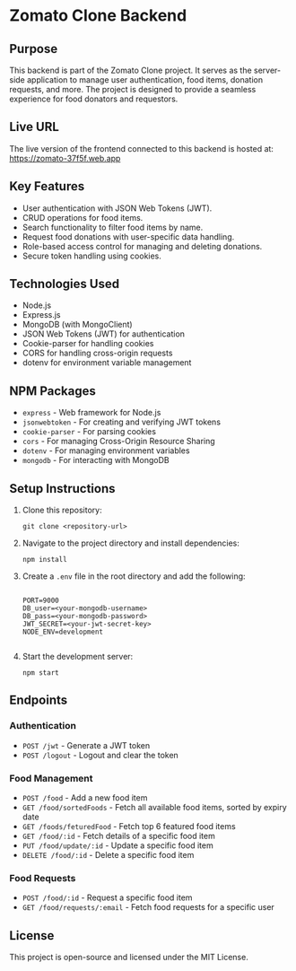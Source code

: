 <!DOCTYPE html>
<html lang="en">
<head>
  <meta charset="UTF-8">
  <meta name="viewport" content="width=device-width, initial-scale=1.0">
  <title>Zomato Clone Backend - README</title>
</head>
<body>
  <h1>Zomato Clone Backend</h1>

  <h2>Purpose</h2>
  <p>
    This backend is part of the Zomato Clone project. It serves as the server-side application to manage user authentication, food items, donation requests, and more. The project is designed to provide a seamless experience for food donators and requestors.
  </p>

  <h2>Live URL</h2>
  <p>
    The live version of the frontend connected to this backend is hosted at: 
    <a href="https://zomato-37f5f.web.app" target="_blank">https://zomato-37f5f.web.app</a>
  </p>

  <h2>Key Features</h2>
  <ul>
    <li>User authentication with JSON Web Tokens (JWT).</li>
    <li>CRUD operations for food items.</li>
    <li>Search functionality to filter food items by name.</li>
    <li>Request food donations with user-specific data handling.</li>
    <li>Role-based access control for managing and deleting donations.</li>
    <li>Secure token handling using cookies.</li>
  </ul>

  <h2>Technologies Used</h2>
  <ul>
    <li>Node.js</li>
    <li>Express.js</li>
    <li>MongoDB (with MongoClient)</li>
    <li>JSON Web Tokens (JWT) for authentication</li>
    <li>Cookie-parser for handling cookies</li>
    <li>CORS for handling cross-origin requests</li>
    <li>dotenv for environment variable management</li>
  </ul>

  <h2>NPM Packages</h2>
  <ul>
    <li><code>express</code> - Web framework for Node.js</li>
    <li><code>jsonwebtoken</code> - For creating and verifying JWT tokens</li>
    <li><code>cookie-parser</code> - For parsing cookies</li>
    <li><code>cors</code> - For managing Cross-Origin Resource Sharing</li>
    <li><code>dotenv</code> - For managing environment variables</li>
    <li><code>mongodb</code> - For interacting with MongoDB</li>
  </ul>

  <h2>Setup Instructions</h2>
  <ol>
    <li>Clone this repository:
      <pre><code>git clone &lt;repository-url&gt;</code></pre>
    </li>
    <li>Navigate to the project directory and install dependencies:
      <pre><code>npm install</code></pre>
    </li>
    <li>Create a <code>.env</code> file in the root directory and add the following:
      <pre><code>
PORT=9000
DB_user=&lt;your-mongodb-username&gt;
DB_pass=&lt;your-mongodb-password&gt;
JWT_SECRET=&lt;your-jwt-secret-key&gt;
NODE_ENV=development
      </code></pre>
    </li>
    <li>Start the development server:
      <pre><code>npm start</code></pre>
    </li>
  </ol>

  <h2>Endpoints</h2>
  <h3>Authentication</h3>
  <ul>
    <li><code>POST /jwt</code> - Generate a JWT token</li>
    <li><code>POST /logout</code> - Logout and clear the token</li>
  </ul>

  <h3>Food Management</h3>
  <ul>
    <li><code>POST /food</code> - Add a new food item</li>
    <li><code>GET /food/sortedFoods</code> - Fetch all available food items, sorted by expiry date</li>
    <li><code>GET /foods/feturedFood</code> - Fetch top 6 featured food items</li>
    <li><code>GET /food/:id</code> - Fetch details of a specific food item</li>
    <li><code>PUT /food/update/:id</code> - Update a specific food item</li>
    <li><code>DELETE /food/:id</code> - Delete a specific food item</li>
  </ul>

  <h3>Food Requests</h3>
  <ul>
    <li><code>POST /food/:id</code> - Request a specific food item</li>
    <li><code>GET /food/requests/:email</code> - Fetch food requests for a specific user</li>
  </ul>

  <h2>License</h2>
  <p>
    This project is open-source and licensed under the MIT License.
  </p>
</body>
</html>
